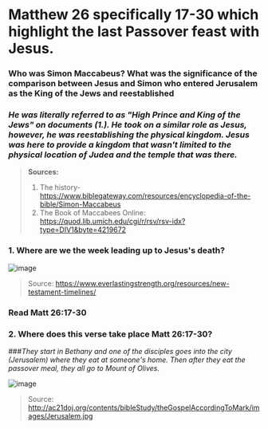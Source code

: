 # Matthew 26 specifically 17-30 which highlight the last Passover feast with Jesus. 


### Who was Simon Maccabeus? What was the significance of the comparison between Jesus and Simon who entered Jerusalem as the King of the Jews and reestablished

### *He was literally referred to as "High Prince and King of the Jews" on documents (1.). He took on a similar role as Jesus, however, he was reestablishing the physical kingdom. Jesus was here to provide a kingdom that wasn't limited to the physical location of Judea and the temple that was there.*

>**Sources:**
> 1. The history- https://www.biblegateway.com/resources/encyclopedia-of-the-bible/Simon-Maccabeus
> 2. The Book of Maccabees Online: https://quod.lib.umich.edu/cgi/r/rsv/rsv-idx?type=DIV1&byte=4219672

### 1. Where are we the week leading up to Jesus's death?

![image](https://www.everlastingstrength.org/wp-content/uploads/2019/03/The-Passion-Week-Timeline-Tabloid-11x17.jpg?x57201)

>Source: https://www.everlastingstrength.org/resources/new-testament-timelines/

### **Read Matt 26:17-30**

### 2. Where does this verse take place Matt 26:17-30?

###*They start in Bethany and one of the disciples goes into the city (Jerusalem) where they eat at someone's home. Then after they eat the passover meal, they all go to Mount of Olives.* 

![image](http://ac21doj.org/contents/bibleStudy/theGospelAccordingToMark/images/Jerusalem.jpg)

>Source: http://ac21doj.org/contents/bibleStudy/theGospelAccordingToMark/images/Jerusalem.jpg


